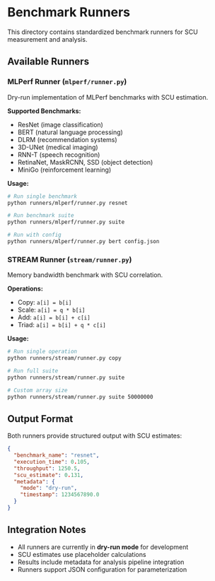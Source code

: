 # Benchmark Runners

This directory contains standardized benchmark runners for SCU measurement and analysis.

## Available Runners

### MLPerf Runner (`mlperf/runner.py`)
Dry-run implementation of MLPerf benchmarks with SCU estimation.

**Supported Benchmarks:**
- ResNet (image classification)
- BERT (natural language processing)
- DLRM (recommendation systems)
- 3D-UNet (medical imaging)
- RNN-T (speech recognition)
- RetinaNet, MaskRCNN, SSD (object detection)
- MiniGo (reinforcement learning)

**Usage:**
```bash
# Run single benchmark
python runners/mlperf/runner.py resnet

# Run benchmark suite
python runners/mlperf/runner.py suite

# Run with config
python runners/mlperf/runner.py bert config.json
```

### STREAM Runner (`stream/runner.py`)
Memory bandwidth benchmark with SCU correlation.

**Operations:**
- Copy: `a[i] = b[i]`
- Scale: `a[i] = q * b[i]`
- Add: `a[i] = b[i] + c[i]`
- Triad: `a[i] = b[i] + q * c[i]`

**Usage:**
```bash
# Run single operation
python runners/stream/runner.py copy

# Run full suite
python runners/stream/runner.py suite

# Custom array size
python runners/stream/runner.py suite 50000000
```

## Output Format

Both runners provide structured output with SCU estimates:

```json
{
  "benchmark_name": "resnet",
  "execution_time": 0.105,
  "throughput": 1250.5,
  "scu_estimate": 0.131,
  "metadata": {
    "mode": "dry-run",
    "timestamp": 1234567890.0
  }
}
```

## Integration Notes

- All runners are currently in **dry-run mode** for development
- SCU estimates use placeholder calculations
- Results include metadata for analysis pipeline integration
- Runners support JSON configuration for parameterization